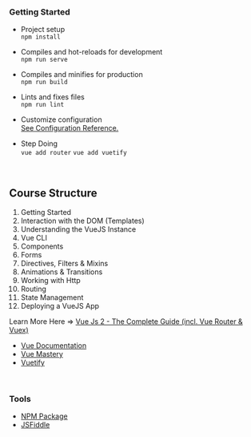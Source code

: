 ### Getting Started

- Project setup <br/>
  `npm install`

- Compiles and hot-reloads for development <br/>
  `npm run serve`

- Compiles and minifies for production <br/>
  `npm run build`

- Lints and fixes files <br/>
  `npm run lint`

- Customize configuration <br/>
  <a href="https://cli.vuejs.org/config/">See Configuration Reference.</a>

- Step Doing <br/>
  `vue add router`
  `vue add vuetify`

<br/>

## Course Structure

<oL>
    <li> Getting Started</li>
    <li> Interaction with the DOM (Templates)</li>
    <li> Understanding the VueJS Instance</li>
    <li> Vue CLI</li>
    <li> Components</li>
    <li> Forms</li>
    <li> Directives, Filters & Mixins</li>
    <li>Animations & Transitions</li>
    <li>Working with Http</li>
    <li>Routing</li>
    <li>State Management</li>
    <li>Deploying a VueJS App</li>
</oL>

Learn More Here => <a href="https://www.udemy.com/course/vuejs-2-the-complete-guide/learn/lecture/5940926?start=0#overview">Vue Js 2 - The Complete Guide (incl. Vue Router & Vuex)</a>

- <a href="https://vuejs.org/v2/guide/installation.html">Vue Documentation</a>
- <a href="https://www.vuemastery.com/courses-path/beginner/">Vue Mastery</a>
- <a href="https://vuetifyjs.com/en/">Vuetify</a>

<br/>

### Tools

- <a href="https://www.npmjs.com/">NPM Package</a>
- <a href=" https://jsfiddle.net/">JSFiddle</a>
